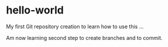 # hello-world
My first Git repository creation to learn how to use this ...

Am now learning second step to create branches and to commit.

